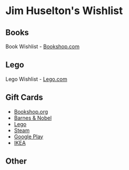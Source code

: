 # Jim Huselton's Wishlist

## Books

Book Wishlist - [Bookshop.com](https://bookshop.org/wishlists/18da2f2bc0a7ce168b8badd0579e148578f76a9a)

## Lego

Lego Wishlist - [Lego.com](https://www.lego.com/guest/wishlist/f93bcfc7-4f62-40aa-ac29-e30c3cac8667)

## Gift Cards

- [Bookshop.org](https://bookshop.org/gift_cards)
- [Barnes & Nobel](https://www.barnesandnoble.com/b/gift-cards/_/N-8rg)
- [Lego](https://www.lego.com/en-us/gift-cards)
- [Steam](https://store.steampowered.com/digitalgiftcards/)
- [Google Play](https://play.google/giftcards/)
- [IKEA](https://www.ikea.com/us/en/customer-service/gift-cards-pub3d1efe50/)

## Other


